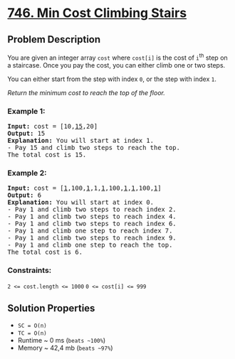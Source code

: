 # [746. Min Cost Climbing Stairs](https://leetcode.com/problems/min-cost-climbing-stairs/description)

## Problem Description

You are given an integer array `cost` where `cost[i]` is the cost of `i`<sup>th</sup> step on a staircase. Once you pay the cost, you can either climb one or two steps.

You can either start from the step with index `0`, or the step with index `1`.

*Return the minimum cost to reach the top of the floor.*

### Example 1:
<pre><strong>Input:</strong> cost = [10,<u>15</u>,20]
<strong>Output:</strong> 15
<strong>Explanation:</strong> You will start at index 1.
- Pay 15 and climb two steps to reach the top.
The total cost is 15.
</pre>

### Example 2:

<pre><strong>Input:</strong> cost = [<u>1</u>,100,<u>1</u>,1,<u>1</u>,100,<u>1</u>,<u>1</u>,100,<u>1</u>]
<strong>Output:</strong> 6
<strong>Explanation:</strong> You will start at index 0.
- Pay 1 and climb two steps to reach index 2.
- Pay 1 and climb two steps to reach index 4.
- Pay 1 and climb two steps to reach index 6.
- Pay 1 and climb one step to reach index 7.
- Pay 1 and climb two steps to reach index 9.
- Pay 1 and climb one step to reach the top.
The total cost is 6.
</pre>

### Constraints:

`2 <= cost.length <= 1000`
`0 <= cost[i] <= 999`

## Solution Properties
* `SC = O(n)`
* `TC = O(n)`
* Runtime ~ 0 ms (`beats ~100%`)
* Memory ~ 42,4 mb (`beats ~97%`)